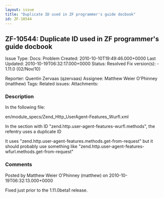 ```yaml
---
layout: issue
title: "Duplicate ID used in ZF programmer's guide docbook"
id: ZF-10544
---
```


ZF-10544: Duplicate ID used in ZF programmer's guide docbook
------------------------------------------------------------

 Issue Type: Docs: Problem Created: 2010-10-10T19:49:46.000+0000 Last Updated: 2010-10-19T06:32:17.000+0000 Status: Resolved Fix version(s): - 1.11.0 (02/Nov/10)
 
 Reporter:  Quentin Zervaas (qzervaas)  Assignee:  Matthew Weier O'Phinney (matthew)  Tags: 
 Related issues: 
 Attachments: 
### Description

In the following file:

en/module\_specs/Zend\_Http\_UserAgent-Features\_Wurfl.xml

In the section with ID "zend.http.user-agent-features-wurfl.methods", the refentry uses a duplicate ID

It uses "zend.http.user-agent-features.methods.get-from-request" but it should probably use something like "zend.http.user-agent-features-wfurl.methods.get-from-request"

 

 

### Comments

Posted by Matthew Weier O'Phinney (matthew) on 2010-10-19T06:32:13.000+0000

Fixed just prior to the 1.11.0beta1 release.

 

 